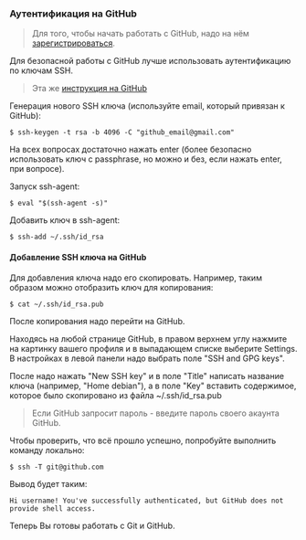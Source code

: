 ### Аутентификация на GitHub

> Для того, чтобы начать работать с GitHub, надо на нём [зарегистрироваться](https://github.com/join).

Для безопасной работы с GitHub лучше использовать аутентификацию по ключам SSH.

> Эта же [инструкция на GitHub](https://help.github.com/articles/connecting-to-github-with-ssh/)

Генерация нового SSH ключа (используйте email, который привязан к GitHub):
```
$ ssh-keygen -t rsa -b 4096 -C "github_email@gmail.com"
```

На всех вопросах достаточно нажать enter (более безопасно использовать ключ с passphrase, но можно и без, если нажать enter, при вопросе).

Запуск ssh-agent:
```
$ eval "$(ssh-agent -s)"
```

Добавить ключ в ssh-agent:
```
$ ssh-add ~/.ssh/id_rsa
```

#### Добавление SSH ключа на GitHub

Для добавления ключа надо его скопировать.
Например, таким образом можно отобразить ключ для копирования:
```
$ cat ~/.ssh/id_rsa.pub
```

После копирования надо перейти на GitHub.

Находясь на любой странице GitHub, в правом верхнем углу нажмите на картинку вашего профиля и в выпадающем списке выберите Settings.
В настройках в левой панели надо выбрать поле "SSH and GPG keys".

После надо нажать "New SSH key" и в поле "Title" написать название ключа (например, "Home debian"), а в поле "Key" вставить содержимое, которое было скопировано из файла ~/.ssh/id_rsa.pub

> Если GitHub запросит пароль - введите пароль своего акаунта GitHub.


Чтобы проверить, что всё прошло успешно, попробуйте выполнить команду локально:
```
$ ssh -T git@github.com
```

Вывод будет таким:
```
Hi username! You've successfully authenticated, but GitHub does not provide shell access.
```

Теперь Вы готовы работать с Git и GitHub.

